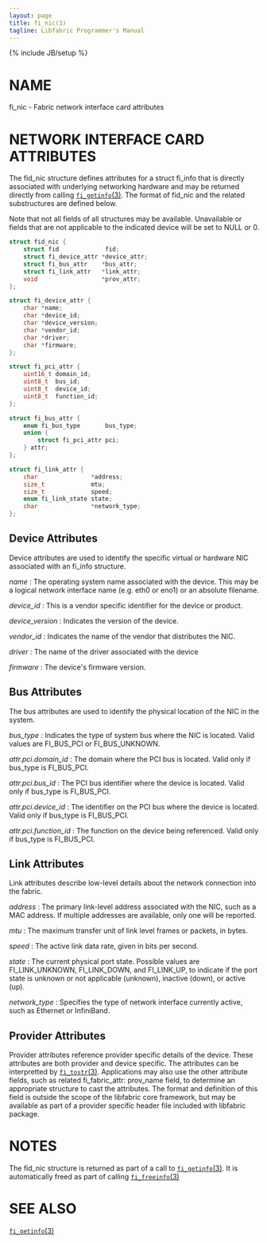 ```yaml
---
layout: page
title: fi_nic(3)
tagline: Libfabric Programmer's Manual
---
```

{% include JB/setup %}

# NAME

fi_nic \- Fabric network interface card attributes

# NETWORK INTERFACE CARD ATTRIBUTES

The fid_nic structure defines attributes for a struct fi_info that
is directly associated with underlying networking hardware and may
be returned directly from calling [`fi_getinfo`(3)](fi_getinfo.3.html).
The format of fid_nic and the related substructures are defined below.

Note that not all fields of all structures may be available.  Unavailable
or fields that are not applicable to the indicated device will be set to
NULL or 0.

```c
struct fid_nic {
	struct fid             fid;
	struct fi_device_attr *device_attr;
	struct fi_bus_attr    *bus_attr;
	struct fi_link_attr   *link_attr;
	void                  *prov_attr;
};

struct fi_device_attr {
	char *name;
	char *device_id;
	char *device_version;
	char *vendor_id;
	char *driver;
	char *firmware;
};

struct fi_pci_attr {
	uint16_t domain_id;
	uint8_t  bus_id;
	uint8_t  device_id;
	uint8_t  function_id;
};

struct fi_bus_attr {
	enum fi_bus_type       bus_type;
	union {
		struct fi_pci_attr pci;
	} attr;
};

struct fi_link_attr {
	char               *address;
	size_t             mtu;
	size_t             speed;
	enum fi_link_state state;
	char               *network_type;
};

```

## Device Attributes

Device attributes are used to identify the specific virtual or hardware
NIC associated with an fi_info structure.

*name*
: The operating system name associated with the device.  This may be a
  logical network interface name (e.g. eth0 or eno1) or an absolute
  filename.

*device_id*
: This is a vendor specific identifier for the device or product.

*device_version*
: Indicates the version of the device.

*vendor_id*
: Indicates the name of the vendor that distributes the NIC.

*driver*
: The name of the driver associated with the device

*firmware*
: The device's firmware version.

## Bus Attributes

The bus attributes are used to identify the physical location of the NIC in
the system.

*bus_type*
: Indicates the type of system bus where the NIC is located.  Valid values
  are FI_BUS_PCI or FI_BUS_UNKNOWN.

*attr.pci.domain_id*
: The domain where the PCI bus is located.  Valid only if bus_type is
  FI_BUS_PCI.

*attr.pci.bus_id*
: The PCI bus identifier where the device is located.  Valid only if
  bus_type is FI_BUS_PCI.

*attr.pci.device_id*
: The identifier on the PCI bus where the device is located.  Valid only
  if bus_type is FI_BUS_PCI.

*attr.pci.function_id*
: The function on the device being referenced.  Valid only if bus_type is
  FI_BUS_PCI.

## Link Attributes

Link attributes describe low-level details about the network connection
into the fabric.

*address*
: The primary link-level address associated with the NIC, such as a MAC
  address.  If multiple addresses are available, only one will be reported.

*mtu*
: The maximum transfer unit of link level frames or packets, in bytes.

*speed*
: The active link data rate, given in bits per second.

*state*
: The current physical port state.  Possible values are FI_LINK_UNKNOWN,
  FI_LINK_DOWN, and FI_LINK_UP, to indicate if the port state is unknown
  or not applicable (unknown), inactive (down), or active (up).

*network_type*
: Specifies the type of network interface currently active, such as
  Ethernet or InfiniBand.

## Provider Attributes

Provider attributes reference provider specific details of the device.
These attributes are both provider and device specific.  The attributes
can be interpretted by [`fi_tostr`(3)](fi_tostr.3.html).  Applications
may also use the other attribute fields, such as related fi_fabric_attr:
prov_name field, to determine an appropriate structure to cast the
attributes.  The format and definition of this field is outside the
scope of the libfabric core framework, but may be available as part
of a provider specific header file included with libfabric package.

# NOTES

The fid_nic structure is returned as part of a call to
[`fi_getinfo`(3)](fi_getinfo.3.html).  It is automatically freed as part
of calling [`fi_freeinfo`(3)](fi_freeinfo.3.html)

# SEE ALSO

[`fi_getinfo`(3)](fi_getinfo.3.html)
